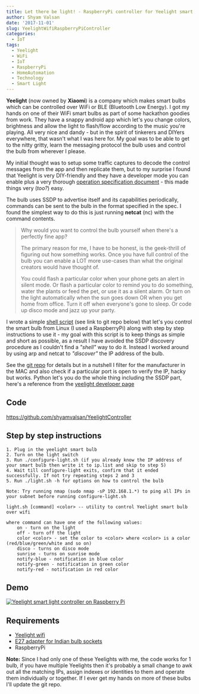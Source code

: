```yaml
---
title: Let there be light! - RaspberryPi controller for Yeelight smart bulb
author: Shyam Valsan
date: '2017-11-01'
slug: YeelightWifiRaspberryPiController
categories:
  - IoT
tags:
  - Yeelight
  - WiFi
  - IoT
  - RaspberryPi
  - HomeAutomation
  - Technology
  - Smart Light
---
```


**Yeelight** (now owned by **Xiaomi**) is a company which makes smart bulbs which can be controlled over WiFi or BLE (Bluetooth Low Energy). I got my hands on one of their WiFi smart bulbs as part of some hackathon goodies from work. They have a snappy android app which let's you change colors, brightness and allow the light to flash/flow according to the music you're playing. All very nice and dandy - but in the spirit of tinkerers and DIYers everywhere, that wasn't what I was here for. My goal was to be able to get to the nitty gritty, learn the messaging protocol the bulb uses and control the bulb from wherever I please. 

My initial thought was to setup some traffic captures to decode the control messages from the app and then replicate them, but to my surprise I found that Yeelight is very DIY-friendly and they have a developer mode you can enable plus a very thorough [operation specification document](http://www.yeelight.com/download/Yeelight_Inter-Operation_Spec.pdf) - this made things very (*too?*) easy. 

The bulb uses SSDP to advertise itself and its capabilities periodically, commands can be sent to the bulb in the format specified in the spec. I found the simplest way to do this is just running **netcat** (nc) with the command contents.

> Why would you want to control the bulb yourself when there's a perfectly fine app?
>
> The primary reason for me, I have to be honest, is the geek-thrill of figuring out how something works. Once you have full control of the bulb you can enable a LOT more use-cases than what the original creators would have thought of. 
> 
>	You could flash a particular color when your phone gets an alert in silent mode. 
>	Or flash a particular color to remind you to do something, water the plants or feed the pet, or use it as a silent alarm.
>	Or turn on the light automatically when the sun goes down OR when you get home from office. Turn it off when everyone's gone to sleep. 
>	Or code up disco mode and jazz up your party.
		

I wrote a simple [shell script](https://github.com/shyamvalsan/YeelightController/blob/master/light.sh) (see link to git repo below) that let's you control the smart bulb from Linux (I used a RaspberryPi) along with step by step instructions to use it - my goal with this script is to keep things as simple and short as possible, as a result I have avoided the SSDP discovery procedure as I couldn't find a *"shell"* way to do it. Instead I worked around by using arp and netcat to *"discover"* the IP address of the bulb. 

See the [git repo](https://github.com/shyamvalsan/YeelightController) for details but in a nutshell I filter for the manufacturer in the MAC and also check if a particular port is open to verify the IP, hacky but works. Python let's you do the whole thing including the SSDP part, here's a reference from the [yeelight developer page](https://www.yeelight.com/download/developer/yeelight_demo_lan_ctrl_python.zip)

## Code
<https://github.com/shyamvalsan/YeelightController>

## Step by step instructions
	1. Plug in the yeelight smart bulb
	2. Turn on the light switch
	3. Run ./configure-light.sh (if you already know the IP address of your smart bulb then write it to ip.list and skip to step 5)
	4. Wait till configure-light exits, confirm that it ended successfully. If not try repeating steps 2 and 3
	5. Run ./light.sh -h for options on how to control the bulb
	
	Note: Try running nmap (sudo nmap -sP 192.168.1.*) to ping all IPs in your subnet before running configure-light.sh 

```shell
light.sh [command] <color> -- utility to control Yeelight smart bulb over wifi

where command can have one of the following values:
    on - turn on the light
    off - turn off the light
    color <color> - set the color to <color> where <color> is a color (red/blue/green/white and so on)
    disco - turns on disco mode
    sunrise - turns on sunrise mode
    notify-blue - notification in blue color
    notify-green - notification in green color
    notify-red - notification in red color
```

## Demo
[![Yeelight smart light controller on Raspberry Pi](https://img.youtube.com/vi/EqDKSsEf1HE/0.jpg)](https://www.youtube.com/watch?v=EqDKSsEf1HE)

## Requirements
- [Yeelight wifi](http://www.ebay.in/itm/Xiaomi-Yeelight-White-Color-LED-Smart-Bulb-8W-WiFi-Control-Adjustable-Brightness-/152609584877?hash=item23883d76ed)
- [E27 adapter for Indian bulb sockets](http://www.ebay.in/itm/B22-to-E27-LED-Halogen-CFL-Light-Base-Bulb-Lamp-Adapter-Converter-Holder-Socket-/132243823330?hash=item1eca589ae2)
- RaspberryPi



**Note:** Since I had only one of these Yeelights with me, the code works for 1 bulb, if you have multiple Yeelights then it's probably a small change to awk out all the matching IPs, assign indexes or identities to them and operate them individually or together. If I ever get my hands on more of these bulbs I'll update the git repo. 
